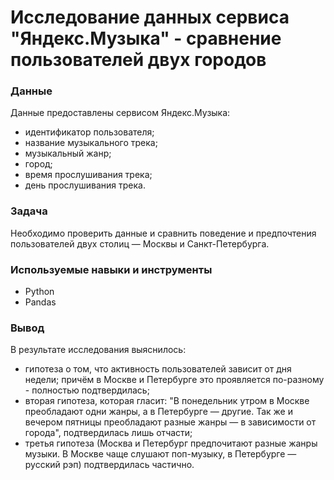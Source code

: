# Исследование данных сервиса "Яндекс.Музыка" - сравнение пользователей двух городов

### Данные
Данные предоставлены сервисом Яндекс.Музыка:
* идентификатор пользователя;
* название музыкального трека;
* музыкальный жанр;
* город;
* время прослушивания трека;
* день прослушивания трека.

### Задача
Необходимо проверить данные и сравнить поведение и предпочтения пользователей двух столиц — Москвы и Санкт-Петербурга.

### Используемые навыки и инструменты
* Python
* Pandas

### Вывод
В результате исследования выяснилось:
* гипотеза о том, что активность пользователей зависит от дня недели; причём в Москве и Петербурге это проявляется по-разному - полностью подтвердилась;
* вторая гипотеза, которая гласит: "В понедельник утром в Москве преобладают одни жанры, а в Петербурге — другие. Так же и вечером пятницы преобладают разные жанры — в зависимости от города", подтвердилась лишь отчасти;
* третья гипотеза (Москва и Петербург предпочитают разные жанры музыки. В Москве чаще слушают поп-музыку, в Петербурге — русский рэп) подтвердилась частично.
